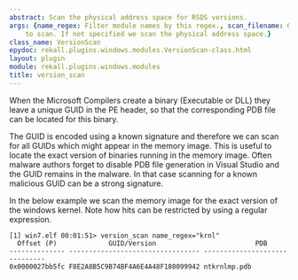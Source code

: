 ```yaml
---
abstract: Scan the physical address space for RSDS versions.
args: {name_regex: Filter module names by this regex., scan_filename: Optional file
    to scan. If not specified we scan the physical address space.}
class_name: VersionScan
epydoc: rekall.plugins.windows.modules.VersionScan-class.html
layout: plugin
module: rekall.plugins.windows.modules
title: version_scan
---
```


When the Microsoft Compilers create a binary (Executable or DLL) they leave a
unique GUID in the PE header, so that the corresponding PDB file can be located
for this binary.

The GUID is encoded using a known signature and therefore we can scan for all
GUIDs which might appear in the memory image. This is useful to locate the exact
version of binaries running in the memory image. Often malware authors forget to
disable PDB file generation in Visual Studio and the GUID remains in the
malware. In that case scanning for a known malicious GUID can be a strong
signature.

In the below example we scan the memory image for the exact version of the
windows kernel. Note how hits can be restricted by using a regular expression.

```text
[1] win7.elf 00:01:51> version_scan name_regex="krnl"
  Offset (P)             GUID/Version                         PDB
-------------- --------------------------------- ------------------------------
0x0000027bb5fc F8E2A8B5C9B74BF4A6E4A48F180099942 ntkrnlmp.pdb
```

